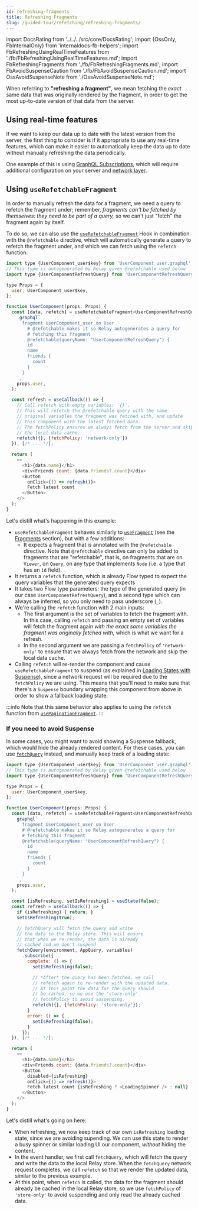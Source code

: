 ```yaml
---
id: refreshing-fragments
title: Refreshing Fragments
slug: /guided-tour/refetching/refreshing-fragments/
---
```


import DocsRating from '../../../src/core/DocsRating';
import {OssOnly, FbInternalOnly} from 'internaldocs-fb-helpers';
import FbRefreshingUsingRealTimeFeatures from './fb/FbRefreshingUsingRealTimeFeatures.md';
import FbRefreshingFragments from './fb/FbRefreshingFragments.md';
import FbAvoidSuspenseCaution from './fb/FbAvoidSuspenseCaution.md';
import OssAvoidSuspenseNote from './OssAvoidSuspenseNote.md';

When referring to **"refreshing a fragment"**, we mean fetching the *exact* same data that was originally rendered by the fragment, in order to get the most up-to-date version of that data from the server.

## Using real-time features

<FbInternalOnly>
  <FbRefreshingUsingRealTimeFeatures />
</FbInternalOnly>

<OssOnly>
If we want to keep our data up to date with the latest version from the server, the first thing to consider is if it appropriate to use any real-time features, which can make it easier to automatically keep the data up to date without manually refreshing the data periodically.

One example of this is using [GraphQL Subscriptions](https://relay.dev/docs/en/subscriptions), which will require additional configuration on your server and [network layer](https://relay.dev/docs/en/subscriptions#configure-network).
</OssOnly>

## Using `useRefetchableFragment`

In order to manually refresh the data for a fragment, we need a query to refetch the fragment under; remember, *fragments can't be fetched by themselves: they need to be part of a query,* so we can't just "fetch" the fragment again by itself.

To do so, we can also use the [`useRefetchableFragment`](../../../api-reference/use-refetchable-fragment/) Hook in combination with the `@refetchable` directive, which will automatically generate a query to refetch the fragment under, and which we can fetch using the `refetch` function:

<FbInternalOnly>
  <FbRefreshingFragments />
</FbInternalOnly>

<OssOnly>

```js
import type {UserComponent_user$key} from 'UserComponent_user.graphql';
// This type is autogenerated by Relay given @refetchable used below
import type {UserComponentRefreshQuery} from 'UserComponentRefreshQuery.graphql';

type Props = {
  user: UserComponent_user$key,
};

function UserComponent(props: Props) {
  const [data, refetch] = useRefetchableFragment<UserComponentRefreshQuery, _>(
     graphql`
      fragment UserComponent_user on User
        # @refetchable makes it so Relay autogenerates a query for
        # fetching this fragment
        @refetchable(queryName: "UserComponentRefreshQuery") {
        id
        name
        friends {
          count
        }
      }
    `,
    props.user,
  );

  const refresh = useCallback(() => {
    // Call refetch with empty variables: `{}`.
    // This will refetch the @refetchable query with the same
    // original variables the fragment was fetched with, and update
    // this component with the latest fetched data.
    // The fetchPolicy ensures we always fetch from the server and skip
    // the local data cache.
    refetch({}, {fetchPolicy: 'network-only'})
  }), [/* ... */];

  return (
    <>
      <h1>{data.name}</h1>
      <div>Friends count: {data.friends?.count}</div>
      <Button
        onClick={() => refresh()}>
        Fetch latest count
      </Button>
    </>
  );
}
```

Let's distill what's happening in this example:

* `useRefetchableFragment` behaves similarly to [`useFragment`](../../../api-reference/use-fragment/) (see the [Fragments](../../rendering/fragments/) section), but with a few additions:
    * It expects a fragment that is annotated with the `@refetchable` directive. Note that  `@refetchable` directive can only be added to fragments that are "refetchable", that is, on fragments that are on `Viewer`, on `Query`, on any type that implements `Node` (i.e. a type that has an `id` field).
* It returns a `refetch` function, which is already Flow typed to expect the query variables that the generated query expects
* It takes two Flow type parameters: the type of the generated query (in our case  `UserComponentRefreshQuery`), and a second type which can always be inferred, so you only need to pass underscore (`_`).
* We're calling the `refetch` function with 2 main inputs:
    * The first argument is the set of variables to fetch the fragment with. In this case, calling `refetch` and passing an empty set of variables will fetch the fragment again *with the exact same variables the fragment was originally fetched with,* which is what we want for a refresh.
    * In the second argument we are passing a `fetchPolicy` of `'network-only'` to ensure that we always fetch from the network and skip the local data cache.
* Calling `refetch` will re-render the component and cause `useRefetchableFragment` to suspend (as explained in [Loading States with Suspense](../../rendering/loading-states/)), since a network request will be required due to the `fetchPolicy` we are using. This means that you'll need to make sure that there's a `Suspense` boundary wrapping this component from above in order to show a fallback loading state.

</OssOnly>

:::info
Note that this same behavior also applies to using the `refetch` function from [`usePaginationFragment`](../../../api-reference/use-pagination-fragment).
:::

### If you need to avoid Suspense

In some cases, you might want to avoid showing a Suspense fallback, which would hide the already rendered content. For these cases, you can use [`fetchQuery`](../../../api-reference/fetch-query/) instead, and manually keep track of a loading state:

<FbInternalOnly>
  <FbAvoidSuspenseCaution />
</FbInternalOnly>

<OssOnly>
  <OssAvoidSuspenseNote />
</OssOnly>

```js
import type {UserComponent_user$key} from 'UserComponent_user.graphql';
// This type is autogenerated by Relay given @refetchable used below
import type {UserComponentRefreshQuery} from 'UserComponentRefreshQuery.graphql';

type Props = {
  user: UserComponent_user$key,
};

function UserComponent(props: Props) {
  const [data, refetch] = useRefetchableFragment<UserComponentRefreshQuery, _>(
    graphql`
      fragment UserComponent_user on User
      # @refetchable makes it so Relay autogenerates a query for
      # fetching this fragment
      @refetchable(queryName: "UserComponentRefreshQuery") {
        id
        name
        friends {
          count
        }
      }
    `,
    props.user,
  );

  const [isRefreshing, setIsRefreshing] = useState(false);
  const refresh = useCallback(() => {
    if (isRefreshing) { return; }
    setIsRefreshing(true);

    // fetchQuery will fetch the query and write
    // the data to the Relay store. This will ensure
    // that when we re-render, the data is already
    // cached and we don't suspend
    fetchQuery(environment, AppQuery, variables)
      .subscribe({
        complete: () => {
          setIsRefreshing(false);

          // *After* the query has been fetched, we call
          // refetch again to re-render with the updated data.
          // At this point the data for the query should
          // be cached, so we use the 'store-only'
          // fetchPolicy to avoid suspending.
          refetch({}, {fetchPolicy: 'store-only'});
        }
        error: () => {
          setIsRefreshing(false);
        }
      });
  }), [/* ... */];

  return (
    <>
      <h1>{data.name}</h1>
      <div>Friends count: {data.friends?.count}</div>
      <Button
        disabled={isRefreshing}
        onClick={() => refresh()}>
        Fetch latest count {isRefreshing ? <LoadingSpinner /> : null}
      </Button>
    </>
  );
}
```

Let's distill what's going on here:

* When refreshing, we now keep track of our own `isRefreshing` loading state, since we are avoiding supending. We can use this state to render a busy spinner or similar loading UI our component, *without* hiding the content.
* In the event handler, we first call `fetchQuery`, which will fetch the query and write the data to the local Relay store. When the `fetchQuery` network request completes, we call `refetch` so that we render the updated data, similar to the previous example.
* At this point, when `refetch` is called, the data for the fragment should already be cached in the local Relay store, so we use `fetchPolicy` of `'store-only'` to avoid suspending and only read the already cached data.

<DocsRating />
